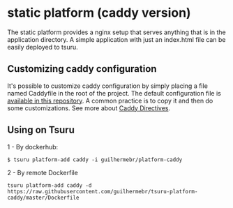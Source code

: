 # static platform (caddy version)

The static platform provides a nginx setup that serves anything that is in the
application directory. A simple application with just an index.html file can be
easily deployed to tsuru.

## Customizing caddy configuration

It's possible to customize caddy configuration by simply placing a file named
Caddyfile in the root of the project. The default configuration file is
[available in this
repository](https://github.com/guilhermebr/tsuru-platform-caddy/blob/master/etc/Caddyfile).
A common practice is to copy it and then do some customizations.
See more about [Caddy Directives](https://caddyserver.com/docs/caddyfile).

## Using on Tsuru

1 - By dockerhub:

```
$ tsuru platform-add caddy -i guilhermebr/platform-caddy
```

2 - By remote Dockerfile

```
tsuru platform-add caddy -d https://raw.githubusercontent.com/guilhermebr/tsuru-platform-caddy/master/Dockerfile
```
